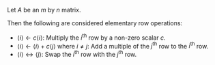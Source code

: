 Let $A$ be an $m$ by $n$ matrix.

Then the following are considered elementary row operations:

* $\langle i \rangle \leftarrow c\langle i \rangle$:
Multiply the $i^{\textrm{th}}$ row by a non-zero scalar $c$.
* $\langle i \rangle \leftarrow \langle i \rangle + c\langle j \rangle$ where $i \neq j$:
Add a multiple of the $j^{\textrm{th}}$ row to the $i^{\textrm{th}}$ row.
* $\langle i \rangle \leftrightarrow \langle j \rangle$:
Swap the $i^{\textrm{th}}$ row with the $j^{\textrm{th}}$ row.
